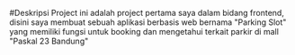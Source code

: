 #Deskripsi
Project ini adalah project pertama saya dalam bidang frontend, disini saya membuat sebuah aplikasi berbasis web bernama "Parking Slot" yang memiliki fungsi untuk booking dan mengetahui terkait parkir di mall "Paskal 23 Bandung"
